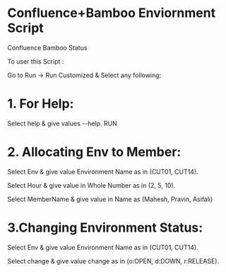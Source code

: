 # Confluence+Bamboo Enviornment Script  
Confluence Bamboo Status 

To user this Script :

Go to Run -> Run Customized & Select any following:
  # 1. For Help:
  Select help & give values --help. RUN
  
  # 2. Allocating Env to Member:
  Select Env & give value Environment Name as in (CUT01, CUT14).
  
  Select Hour & give value in Whole Number as in (2, 5, 10).
  
  Select MemberName & give value in Name as (Mahesh, Pravin, Asifali)
  
  # 3.Changing Environment Status:
  Select Env & give value Environment Name as in (CUT01, CUT14).
  
  Select change & give value change as in (o:OPEN, d:DOWN, r:RELEASE).

